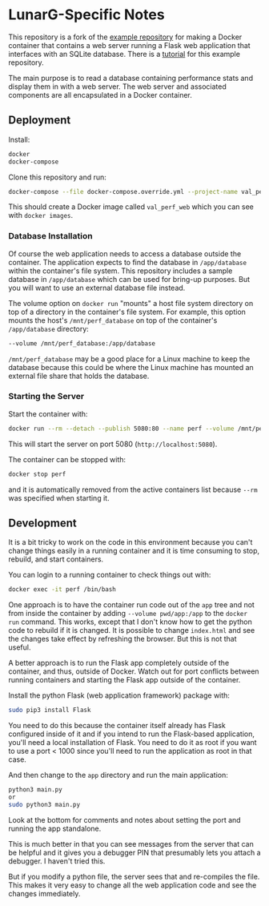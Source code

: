 # LunarG-Specific Notes

This repository is a fork of the [example
repository](https://github.com/maltesander/uwsgi-nginx-flask-python-sqlite-docker-example)
for making a Docker container that contains a web server running a Flask web
application that interfaces with an SQLite database. There is a
[tutorial](https://tutorial-academy.com/uwsgi-nginx-flask-python-sqlite-docker-example/)
for this example repository.

The main purpose is to read a database containing performance stats and display
them in with a web server.  The web server and associated components are all
encapsulated in a Docker container.

## Deployment

Install:

```sh
docker
docker-compose
```

Clone this repository and run:

```sh
docker-compose --file docker-compose.override.yml --project-name val_perf build
```

This should create a Docker image called `val_perf_web` which you can see with
`docker images`.

### Database Installation

Of course the web application needs to access a database outside the container.
The application expects to find the database in `/app/database` within the
container's file system. This repository includes a sample database in
`/app/database` which can be used for bring-up purposes.  But you will want to
use an external database file instead.

The volume option on `docker run` "mounts" a host
file system directory on top of a directory in the container's file system.  For
example, this option mounts the host's `/mnt/perf_database` on top of the
container's `/app/database` directory:

```sh
--volume /mnt/perf_database:/app/database
```

 `/mnt/perf_database` may be a good place for a Linux machine to keep the
 database because this could be where the Linux machine has mounted an
 external file share that holds the database.

### Starting the Server

Start the container with:

```sh
docker run --rm --detach --publish 5080:80 --name perf --volume /mnt/perf_database:/app/database val_perf_web
```

This will start the server on port 5080 (`http://localhost:5080`).

The container can be stopped with:

```sh
docker stop perf
```

and it is automatically removed from the active containers list because `--rm`
was specified when starting it.

## Development

It is a bit tricky to work on the code in this environment because you can't
change things easily in a running container and it is time consuming to stop,
rebuild, and start containers.

You can login to a running container to check things out with:

```sh
docker exec -it perf /bin/bash
```

One approach is to have the container run code out of the `app` tree and not
from inside the container by adding `--volume pwd/app:/app` to the `docker
run` command.  This works, except that I don't know how to get the python code
to rebuild if it is changed.  It is possible to change `index.html` and see the
changes take effect by refreshing the browser.  But this is not that useful.

A better approach is to run the Flask app completely outside of the container,
and thus, outside of Docker.  Watch out for port conflicts between running
containers and starting the Flask app outside of the container.

Install the python Flask (web application framework) package with:

```sh
sudo pip3 install Flask
```

You need to do this because the container itself already has Flask configured
inside of it and if you intend to run the Flask-based application, you'll need a
local installation of Flask.  You need to do it as root if you want to use a
port < 1000 since you'll need to run the application as root in that case.

And then change to the `app` directory and run the main application:

```sh
python3 main.py
or
sudo python3 main.py
```

Look at the bottom for comments and notes about setting the port and running the
app standalone.

This is much better in that you can see messages from the server that can be
helpful and it gives you a debugger PIN that presumably lets you attach a
debugger.  I haven't tried this.

But if you modify a python file, the server sees that and re-compiles the file.
This makes it very easy to change all the web application code and see the
changes immediately.
